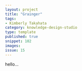 ```yaml
---
layout: project
title: "Grainger"
tags:
- Kimberly Takahata
category: knowledge-design-studio
type: template
published: true
snippet: 102
images:
issue: 15
---
```


hello...